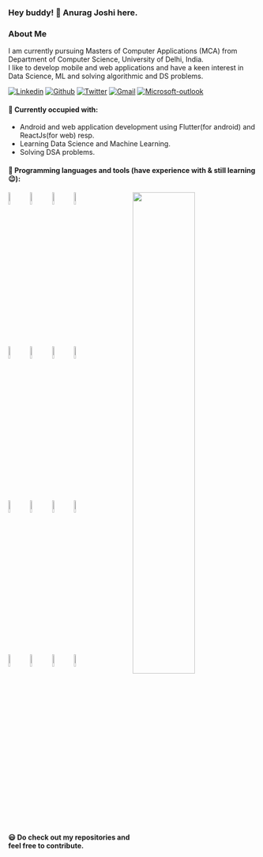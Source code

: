 ### Hey buddy! 👋 Anurag Joshi here.

### About Me

I am currently pursuing Masters of Computer Applications (MCA) from Department of Computer Science, University of Delhi, India.  
I like to develop mobile and web applications and have a keen interest in Data Science, ML and solving algorithmic and DS problems.

[![Linkedin](https://img.shields.io/badge/-LinkedIn-blue?style=flat&logo=Linkedin&logoColor=white)](https://www.linkedin.com/in/anurag-joshi-0581a9127/)
[![Github](https://img.shields.io/badge/-Github-000?style=flat&logo=Github&logoColor=white)](https://github.com/anuragjoshi3519)
[![Twitter](https://img.shields.io/badge/-Twitter-blue?style=flat&logo=Twitter&logoColor=white)](https://twitter.com/anurag_jo)
[![Gmail](https://img.shields.io/badge/-Gmail-red?style=flat&logo=Gmail&logoColor=white)](mailto:anuragjoshi.mca19.du@gmail.com)
[![Microsoft-outlook](https://img.shields.io/badge/Microsoft%20Outlook-0078D4?logo=microsoft-outlook&logoColor=white&style=flat)](mailto:anurag_joshi@outlook.com)

<!-- #### :page_facing_up: My Certifications: -->
<!-- - TensorFlow Developer Professional Course - Coursera [:arrow_right:](https://www.coursera.org/account/accomplishments/specialization/certificate/T735KV2VCKPM) -->
<!-- - Applied Data Science Module - WorldQuant University [:arrow_right:](https://wqu.thedataincubator.com/certificate/5418037578563584_full) -->
<!-- - Deep Learning Specialization - Coursera [:arrow_right:](https://www.coursera.org/account/accomplishments/specialization/ACYY3LNGQT6W) -->
<!-- - Machine Learning Online Course - CodingBlocks [:arrow_right:](https://online.codingblocks.com/app/certificates/CBOL-24061-c9cd) -->

#### 🌱 Currently occupied with:
- Android and web application development using Flutter(for android) and ReactJs(for web) resp.
- Learning Data Science and Machine Learning.
- Solving DSA problems.

#### :pencil: Programming languages and tools (have experience with & still learning :wink:): 
<p>
	<img width="50%" align="right" src="https://github-readme-stats.vercel.app/api?username=anuragjoshi3519&show_icons=true&hide_border=true" />

<code><img width="8%" src="https://www.vectorlogo.zone/logos/python/python-ar21.svg"></code>
<code><img width="8%" src="https://www.vectorlogo.zone/logos/dartlang/dartlang-ar21.svg"></code>
<code><img width="8%" src="https://www.vectorlogo.zone/logos/java/java-ar21.svg"></code>
<code><img width="8%" src="https://www.vectorlogo.zone/logos/pocoo_flask/pocoo_flask-ar21.svg"></code>
<br />
<code><img width="8%" src="https://www.vectorlogo.zone/logos/tensorflow/tensorflow-ar21.svg"></code>
<code><img width="8%" src="https://www.vectorlogo.zone/logos/mysql/mysql-ar21.svg"></code>
<code><img width="8%" src="https://www.vectorlogo.zone/logos/visualstudio_code/visualstudio_code-ar21.svg"></code>
<code><img width="8%" src="https://www.vectorlogo.zone/logos/reactjs/reactjs-ar21.svg"></code>
<br />
<code><img width="8%" src="https://www.vectorlogo.zone/logos/electronjs/electronjs-ar21.svg"></code>
<code><img width="8%" src="https://www.vectorlogo.zone/logos/google_cloud/google_cloud-ar21.svg"></code>
<code><img width="8%" src="https://www.vectorlogo.zone/logos/docker/docker-ar21.svg"></code>
<code><img width="8%" src="https://www.vectorlogo.zone/logos/git-scm/git-scm-ar21.svg"></code>
<br />
<code><img width="8%" src="https://www.vectorlogo.zone/logos/jupyter/jupyter-ar21.svg"></code>
<code><img width="8%" src="https://www.vectorlogo.zone/logos/nodejs/nodejs-ar21.svg"></code>
<code><img width="8%" src="https://www.vectorlogo.zone/logos/gnu_bash/gnu_bash-ar21.svg"></code>
<code><img width="8%" src="https://www.vectorlogo.zone/logos/flutterio/flutterio-ar21.svg"></code>

</p>
<br/>

<!--- ![](https://komarev.com/ghpvc/?username=anuragjoshi3519&color=green) --->

#### :smiley: Do check out my repositories and feel free to contribute.
